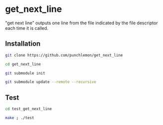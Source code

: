 # get_next_line
"get next line" outputs one line from the file indicated by the file descriptor each time it is called.
## Installation
```bash
git clone https://github.com/punchlemon/get_next_line
```
```bash
cd get_next_line
```
```bash
git submodule init
```
```bash
git submodule update --remote --recursive
```
## Test
```bash
cd test_get_next_line
```
```bash
make ; ./test
```
